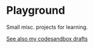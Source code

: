 # Playground
Small misc. projects for learning.

[See also my codesandbox drafts](https://codesandbox.io/dashboard/drafts?workspace=73aba852-710a-4692-8e0c-c7993ca162d4)
